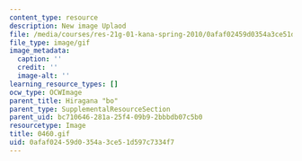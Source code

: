 ```yaml
---
content_type: resource
description: New image Uplaod
file: /media/courses/res-21g-01-kana-spring-2010/0afaf02459d0354a3ce51d597c7334f7_0460.gif
file_type: image/gif
image_metadata:
  caption: ''
  credit: ''
  image-alt: ''
learning_resource_types: []
ocw_type: OCWImage
parent_title: Hiragana "bo"
parent_type: SupplementalResourceSection
parent_uid: bc710646-281a-25f4-09b9-2bbbdb07c5b0
resourcetype: Image
title: 0460.gif
uid: 0afaf024-59d0-354a-3ce5-1d597c7334f7
---
```

